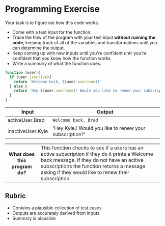 # Programming Exercise

Your task is to figure out how this code works.

* Come with a test input for the function.
* Trace the flow of the program with your test input **without running the code**, keeping track of all of the variables and transformations until you can determine the output.
* Keep coming up with new inputs until you're confident until you're confident that you know how the function works.
* Write a summary of what the function does.

```js
function (user){
  if (user.isActive){
    return `Welcome back, ${user.username}!`
  } else {
    return `Hey ${user.username}! Would you like to renew your subscription?`
  }
}
```

| Input              | Output                                                  |
| -----              | ------                                                  |
|  activeUser.Brad   | `Welcome back, Brad`                                    |
|  inactiveUser.Kyle | 'Hey Kyle,! Would you like to renew your subscription?' | 


<table>
  <tr>
    <th>What does this program do?</th>
    <td>This function checks to see if a users has an active subscription if they do it prints a Welcome back message. If they do not have an acitive subscriptions the function returns a message asking if they would like to renew their subscription. </td>
  </tr>
</table>

## Rubric

* Contains a plausible collection of test cases
* Outputs are accurately derived from inputs
* Summary is plausible
